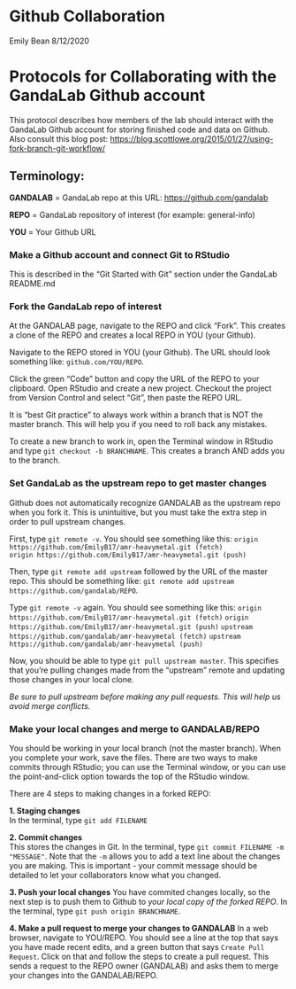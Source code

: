 Github Collaboration
================
Emily Bean
8/12/2020

# Protocols for Collaborating with the GandaLab Github account

This protocol describes how members of the lab should interact with the
GandaLab Github account for storing finished code and data on Github.
Also consult this blog post:
<https://blog.scottlowe.org/2015/01/27/using-fork-branch-git-workflow/>

## Terminology:

**GANDALAB** = GandaLab repo at this URL: <https://github.com/gandalab>

**REPO** = GandaLab repository of interest (for example: general-info)

**YOU** = Your Github URL

### Make a Github account and connect Git to RStudio

This is described in the “Git Started with Git” section under the
GandaLab README.md

### Fork the GandaLab repo of interest

At the GANDALAB page, navigate to the REPO and click “Fork”. This
creates a clone of the REPO and creates a local REPO in YOU (your
Github).

Navigate to the REPO stored in YOU (your Github). The URL should look
something like: `github.com/YOU/REPO`.

Click the green “Code” button and copy the URL of the REPO to your
clipboard. Open RStudio and create a new project. Checkout the project
from Version Control and select “Git”, then paste the REPO URL.

It is “best Git practice” to always work within a branch that is NOT the
master branch. This will help you if you need to roll back any mistakes.

To create a new branch to work in, open the Terminal window in RStudio
and type `git checkout -b BRANCHNAME`. This creates a branch AND adds
you to the branch.

### Set GandaLab as the upstream repo to get master changes

Github does not automatically recognize GANDALAB as the upstream repo
when you fork it. This is unintuitive, but you must take the extra step
in order to pull upstream changes.

First, type `git remote -v`. You should see something like this: `origin
https://github.com/EmilyB17/amr-heavymetal.git (fetch)`  
`origin https://github.com/EmilyB17/amr-heavymetal.git (push)`

Then, type `git remote add upstream` followed by the URL of the master
repo. This should be something like: `git remote add upstream
https://github.com/gandalab/REPO`.

Type `git remote -v` again. You should see something like this: `origin
https://github.com/EmilyB17/amr-heavymetal.git (fetch)` `origin
https://github.com/EmilyB17/amr-heavymetal.git (push)` `upstream
https://github.com/gandalab/amr-heavymetal (fetch)` `upstream
https://github.com/gandalab/amr-heavymetal (push)`

Now, you should be able to type `git pull upstream master`. This
specifies that you’re pulling changes made from the “upstream” remote
and updating those changes in your local clone.

*Be sure to pull upstream before making any pull requests. This will
help us avoid merge conflicts.*

### Make your local changes and merge to GANDALAB/REPO

You should be working in your local branch (not the master branch). When
you complete your work, save the files. There are two ways to make
commits through RStudio; you can use the Terminal window, or you can use
the point-and-click option towards the top of the RStudio window.

There are 4 steps to making changes in a forked REPO:

**1. Staging changes**  
In the terminal, type `git add FILENAME`

**2. Commit changes**  
This stores the changes in Git. In the terminal, type `git commit
FILENAME -m "MESSAGE"`. Note that the `-m` allows you to add a text line
about the changes you are making. This is important - your commit
message should be detailed to let your collaborators know what you
changed.

**3. Push your local changes** You have commited changes locally, so the
next step is to push them to Github to *your local copy of the forked
REPO*. In the terminal, type `git push origin BRANCHNAME`.

**4. Make a pull request to merge your changes to GANDALAB** In a web
browser, navigate to YOU/REPO. You should see a line at the top that
says you have made recent edits, and a green button that says `Create
Pull Request`. Click on that and follow the steps to create a pull
request. This sends a request to the REPO owner (GANDALAB) and asks them
to merge your changes into the GANDALAB/REPO.
